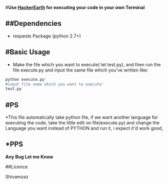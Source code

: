 #**Use [HackerEarth](https://hackerearth.com) for executing your code in your own Terminal** 
 
##Dependencies
--------------
* requests Package (python 2.7+)

#Basic Usage
---------------
* Make the file which you want to execute( let test.py), and then run the file execute.py and input the same file which you've 
written like:
```bash
python execute.py' 
#input file name which you want to execute'
test.py
```

#PS
--------------------------
*This file automatically take python file, if we want another language for executing the code, take the little
edit on file(execute.py) and change the Language you want instead of PYTHON and run it, i expect it'd work good,

*PPS
-------------
**Any Bug Let me Know** 

##Licence

Shivamzaz
